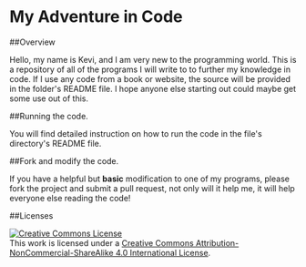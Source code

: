 # My Adventure in Code

##Overview

Hello, my name is Kevi, and I am very new to the programming world. This is a repository of all of the programs I will write to to further my knowledge in code. If I use any code from a book or website, the source will be provided in the folder's README file. I hope anyone else starting out could maybe get some use out of this.

##Running the code.

You will find detailed instruction on how to run the code in the file's directory's README file.

##Fork and modify the code.

If you have a helpful but **basic** modification to one of my programs, please fork the project and submit a pull request, not only will it help me, it will help everyone else reading the code!

##Licenses

<a rel="license" href="http://creativecommons.org/licenses/by-nc-sa/4.0/"><img alt="Creative Commons License" style="border-width:0" src="https://i.creativecommons.org/l/by-nc-sa/4.0/88x31.png" /></a><br />This work is licensed under a <a rel="license" href="http://creativecommons.org/licenses/by-nc-sa/4.0/">Creative Commons Attribution-NonCommercial-ShareAlike 4.0 International License</a>.
